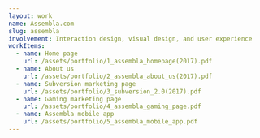 ```yaml
---
layout: work
name: Assembla.com
slug: assembla
involvement: Interaction design, visual design, and user experience
workItems:
  - name: Home page
    url: /assets/portfolio/1_assembla_homepage(2017).pdf
  - name: About us
    url: /assets/portfolio/2_assembla_about_us(2017).pdf
  - name: Subversion marketing page
    url: /assets/portfolio/3_subversion_2.0(2017).pdf
  - name: Gaming marketing page
    url: /assets/portfolio/4_assembla_gaming_page.pdf
  - name: Assembla mobile app
    url: /assets/portfolio/5_assembla_mobile_app.pdf
---
```

